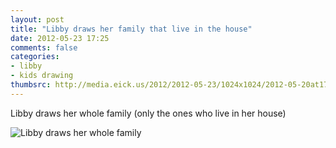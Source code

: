 ```yaml
---
layout: post
title: "Libby draws her family that live in the house"
date: 2012-05-23 17:25
comments: false
categories: 
- libby
- kids drawing
thumbsrc: http://media.eick.us/2012/2012-05-23/1024x1024/2012-05-20at17.02.55.jpg
---
```

Libby draws her whole family (only the ones who live in her house)



![Libby draws her whole family](http://media.eick.us/media/photographs/2012/2012-05-23/2012-05-20at17.02.55.jpg)
